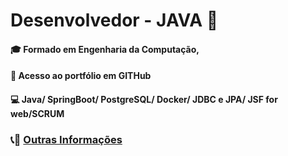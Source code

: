 # Desenvolvedor - JAVA :tada:

#### :mortar_board: Formado em Engenharia da Computação, 
####  :open_file_folder: Acesso ao portfólio em GITHub 
#### :computer: Java/ SpringBoot/ PostgreSQL/ Docker/ JDBC e JPA/ JSF for web/SCRUM
### :telephone_receiver::email: [Outras Informações](https://www.linkedin.com/in/brian-dantas-992034170/)
